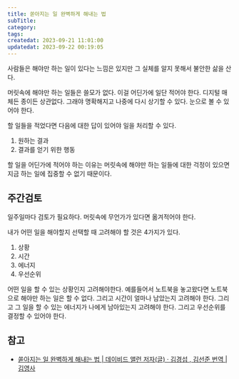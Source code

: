 ```yaml
---
title: 쏟아지는 일 완벽하게 해내는 법
subTitle:
category:
tags:
createdat: 2023-09-21 11:01:00
updatedat: 2023-09-22 00:19:05
---
```


사람들은 해야만 하는 일이 있다는 느낌은 있지만 그 실체를 알지 못해서 불안한 삶을
산다.  

머릿속에 해야만 하는 일들은 쓸모가 없다. 이걸 어딘가에 일단 적어야 한다. 디지털
매체든 종이든 상관없다. 그래야 명확해지고 나중에 다시 상기할 수 있다. 눈으로 볼
수 있어야 한다.  

할 일들을 적었다면 다음에 대한 답이 있어야 일을 처리할 수 있다.
1. 원하는 결과
2. 결과를 얻기 위한 행동

할 일을 어딘가에 적어야 하는 이유는 머릿속에 해야만 하는 일들에 대한 걱정이
있으면 지금 하는 일에 집중할 수 없기 때문이다.

## 주간검토

일주일마다 검토가 필요하다. 머릿속에 무언가가 있다면 옮겨적어야 한다.

내가 어떤 일을 해야할지 선택할 때 고려해야 할 것은 4가지가 있다.
1. 상황
2. 시간
3. 에너지
4. 우선순위

어떤 일을 할 수 있는 상황인지 고려해야한다. 예를들어서 노트북을 놓고왔다면
노트북으로 해야만 하는 일은 할 수 없다. 그리고 시간이 얼마나 남았는지 고려해야
한다. 그리고 그 일을 할 수 있는 에너지가 나에게 남아있는지 고려해야 한다. 그리고
우선순위를 결정할 수 있어야 한다.

## 참고

- [쏟아지는 일 완벽하게 해내는 법 \| 데이비드 앨런 저자(글) · 김경섭 , 김선준 번역 \| 김영사](https://product.kyobobook.co.kr/detail/S000000597295)
